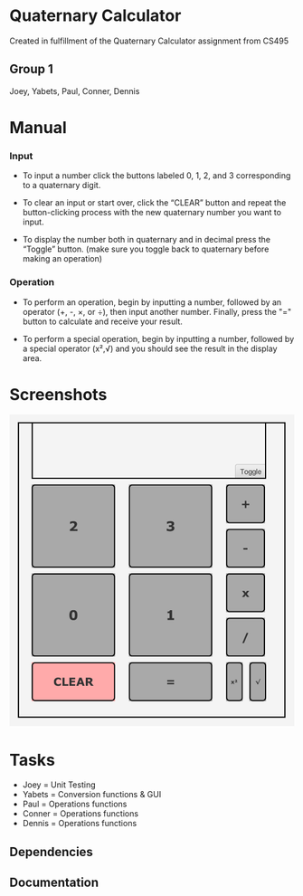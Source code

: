 # Quaternary Calculator
Created in fulfillment of the Quaternary Calculator assignment from CS495
## Group 1
Joey, Yabets, Paul, Conner, Dennis

# Manual

### Input

- To input a number click the buttons labeled 0, 1, 2, and 3 corresponding to a quaternary digit.

- To clear an input or start over, click the “CLEAR” button and repeat the button-clicking process with the new quaternary number you want to input.

- To display the number both in quaternary and in decimal press the “Toggle” button. (make sure you toggle back to quaternary before making an operation)

### Operation

- To perform an operation, begin by inputting a number, followed by an operator (+, -, ×, or ÷), then input another number. Finally, press the "=" button to calculate and receive your result.

- To perform a special operation, begin by inputting a number, followed by a special operator (x²,√) and you should see the result in the display area.
# Screenshots
![Screenshot](screenshot.png?raw=true)

# Tasks
- Joey = Unit Testing
- Yabets = Conversion functions & GUI
- Paul = Operations functions
- Conner = Operations functions
- Dennis = Operations functions
## Dependencies
## Documentation
